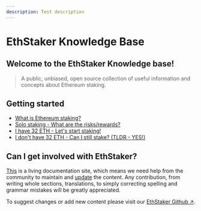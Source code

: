 ```yaml
---
description: Test description
---
```


# EthStaker Knowledge Base

## Welcome to the EthStaker Knowledge base!

> A public, unbiased, open source collection of useful information and concepts about Ethereum staking.

## Getting started

* [What is Ethereum staking?](getting-started/what-is-eth-staking.md)
* [Solo staking - What are the risks/rewards?](solo-staking-risks-rewards.md)
* [I have 32 ETH - Let's start staking!](start-staking.md)
* [I don't have 32 ETH - Can I still stake? (TLDR - YES!)](pooled-staking.md)

## Can I get involved with EthStaker?

[This](staking-glossary.md) is a living documentation site, which means we need help from the community to maintain and [update](getting-started/what-is-ethereum-staking.md) the content. Any contribution, from writing whole sections, translations, to simply correcting spelling and grammar mistakes will be greatly appreciated.

To suggest changes or add new content please visit our [EthStaker Github ↗](how-to-contribute.md).
